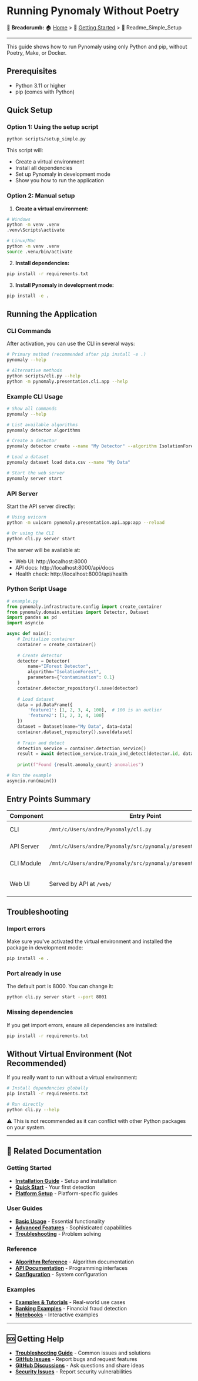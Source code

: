 # Running Pynomaly Without Poetry

🍞 **Breadcrumb:** 🏠 [Home](../index.md) > 🚀 [Getting Started](README.md) > 📄 Readme_Simple_Setup

---


This guide shows how to run Pynomaly using only Python and pip, without Poetry, Make, or Docker.

## Prerequisites

- Python 3.11 or higher
- pip (comes with Python)

## Quick Setup

### Option 1: Using the setup script

```bash
python scripts/setup_simple.py
```

This script will:
- Create a virtual environment
- Install all dependencies
- Set up Pynomaly in development mode
- Show you how to run the application

### Option 2: Manual setup

1. **Create a virtual environment:**

```bash
# Windows
python -m venv .venv
.venv\Scripts\activate

# Linux/Mac
python -m venv .venv
source .venv/bin/activate
```

2. **Install dependencies:**

```bash
pip install -r requirements.txt
```

3. **Install Pynomaly in development mode:**

```bash
pip install -e .
```

## Running the Application

### CLI Commands

After activation, you can use the CLI in several ways:

```bash
# Primary method (recommended after pip install -e .)
pynomaly --help

# Alternative methods
python scripts/cli.py --help
python -m pynomaly.presentation.cli.app --help
```

### Example CLI Usage

```bash
# Show all commands
pynomaly --help

# List available algorithms
pynomaly detector algorithms

# Create a detector
pynomaly detector create --name "My Detector" --algorithm IsolationForest

# Load a dataset
pynomaly dataset load data.csv --name "My Data"

# Start the web server
pynomaly server start
```

### API Server

Start the API server directly:

```bash
# Using uvicorn
python -m uvicorn pynomaly.presentation.api.app:app --reload

# Or using the CLI
python cli.py server start
```

The server will be available at:
- Web UI: http://localhost:8000
- API docs: http://localhost:8000/api/docs
- Health check: http://localhost:8000/api/health

### Python Script Usage

```python
# example.py
from pynomaly.infrastructure.config import create_container
from pynomaly.domain.entities import Detector, Dataset
import pandas as pd
import asyncio

async def main():
    # Initialize container
    container = create_container()
    
    # Create detector
    detector = Detector(
        name="IForest Detector",
        algorithm="IsolationForest",
        parameters={"contamination": 0.1}
    )
    container.detector_repository().save(detector)
    
    # Load dataset
    data = pd.DataFrame({
        'feature1': [1, 2, 3, 4, 100],  # 100 is an outlier
        'feature2': [1, 2, 3, 4, 100]
    })
    dataset = Dataset(name="My Data", data=data)
    container.dataset_repository().save(dataset)
    
    # Train and detect
    detection_service = container.detection_service()
    result = await detection_service.train_and_detect(detector.id, dataset)
    
    print(f"Found {result.anomaly_count} anomalies")

# Run the example
asyncio.run(main())
```

## Entry Points Summary

| Component | Entry Point | Description |
|-----------|-------------|-------------|
| CLI | `/mnt/c/Users/andre/Pynomaly/cli.py` | Main CLI entry point |
| API Server | `/mnt/c/Users/andre/Pynomaly/src/pynomaly/presentation/api/app.py` | FastAPI application |
| CLI Module | `/mnt/c/Users/andre/Pynomaly/src/pynomaly/presentation/cli/app.py` | Typer CLI application |
| Web UI | Served by API at `/web/` | HTMX + Tailwind interface |

## Troubleshooting

### Import errors
Make sure you've activated the virtual environment and installed the package in development mode:

```bash
pip install -e .
```

### Port already in use
The default port is 8000. You can change it:

```bash
python cli.py server start --port 8001
```

### Missing dependencies
If you get import errors, ensure all dependencies are installed:

```bash
pip install -r requirements.txt
```

## Without Virtual Environment (Not Recommended)

If you really want to run without a virtual environment:

```bash
# Install dependencies globally
pip install -r requirements.txt

# Run directly
python cli.py --help
```

⚠️ This is not recommended as it can conflict with other Python packages on your system.

---

## 🔗 **Related Documentation**

### **Getting Started**
- **[Installation Guide](../../getting-started/installation.md)** - Setup and installation
- **[Quick Start](../../getting-started/quickstart.md)** - Your first detection
- **[Platform Setup](../../getting-started/platform-specific/)** - Platform-specific guides

### **User Guides**
- **[Basic Usage](../basic-usage/README.md)** - Essential functionality
- **[Advanced Features](../advanced-features/README.md)** - Sophisticated capabilities  
- **[Troubleshooting](../troubleshooting/README.md)** - Problem solving

### **Reference**
- **[Algorithm Reference](../../reference/algorithms/README.md)** - Algorithm documentation
- **[API Documentation](../../developer-guides/api-integration/README.md)** - Programming interfaces
- **[Configuration](../../reference/configuration/)** - System configuration

### **Examples**
- **[Examples & Tutorials](../../examples/README.md)** - Real-world use cases
- **[Banking Examples](../../examples/banking/)** - Financial fraud detection
- **[Notebooks](../../examples/notebooks/)** - Interactive examples

---

## 🆘 **Getting Help**

- **[Troubleshooting Guide](../troubleshooting/troubleshooting.md)** - Common issues and solutions
- **[GitHub Issues](https://github.com/your-org/pynomaly/issues)** - Report bugs and request features
- **[GitHub Discussions](https://github.com/your-org/pynomaly/discussions)** - Ask questions and share ideas
- **[Security Issues](mailto:security@pynomaly.org)** - Report security vulnerabilities
